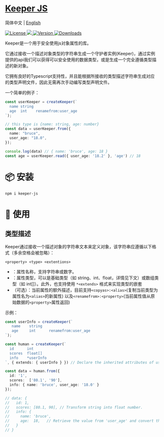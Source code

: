 # <a href align="center">Keeper JS</a>

简体中文  |  [English](./README.md)
<p>
   <a href="https://www.npmjs.com/package/tdesign-react">
    <img src="https://img.shields.io/npm/l/tdesign-react.svg?sanitize=true" alt="License" />
  </a>
  <a href="https://codecov.io/gh/ArthurYung/keeper" >
    <img src="https://codecov.io/gh/ArthurYung/keeper/graph/badge.svg?token=93F49NOJ9E"/>
  </a>
  <a href="https://www.npmjs.com/package/tdesign-react">
    <img src="https://img.shields.io/npm/v/tdesign-react.svg?sanitize=true" alt="Version">
  </a>
  <a href="https://www.npmjs.com/package/tdesign-react">
    <img src="https://img.shields.io/npm/dm/tdesign-react.svg?sanitize=true" alt="Downloads" />
  </a>
</p>

Keeper是一个用于安全使用js对象属性的库。

它通过接收一个描述对象类型的字符串生成一个守护者实例(Keeper)，通过实例提供的api我们可以获得可以安全使用的数据类型，或是生成一个完全遵循类型描述的新对象。

它拥有良好的Typescript支持性，并且能根据所接收的类型描述字符串生成对应的类型声明文件，因此无需再次手动编写类型声明文件。

一个简单的例子：

```typescript
const userKeeper = createKeeper(`
  name string
  age  int    renamefrom:user_age
`);

// this type is {name: string, age: number}
const data = userKeeper.from({
  name: "bruce",
  user_age: "18.0",
});

console.log(data) // { name: 'bruce', age: 18 }
const age = userKeeper.read({ user_age: '18.2' }, 'age') // 18
```



# 📦 安装

```shell
npm i keeper-js
````

# 🔨 使用

## 类型描述
Keeper通过接收一个描述对象的字符串文本来定义对象，该字符串应遵循以下格式（多余空格会被忽略）：
```
<property> <type> <extentions>
```

- <property>：属性名称，支持字符串或数字。
- <type>：属性类型，可以是基础类型（如 string、int、float，详情见下文）或数组类型（如 int[]）。此外，也支持使用 `*<extends>` 格式来实现类型的嵌套
- <extentions>（可选）：当前属性的额外描述，目前支持`<copyas>:<alias>`(复制当前类型为属性名为`<alias>`的新属性) 以及`<renamefrom>:<property>`(当前属性值从原始数据的`<property>`属性返回)

示例：
```typescript
const userInfo = createKeeper(`
   name    string
   age     int      renamefrom:user_age
`);

const human = createKeeper(`
  id      int
  scores  float[]
  info    *userInfo
`, { extends: { userInfo } }) // Declare the inherited attributes of userInfo.

const data = human.from({
  id: '1',
  scores:  ['80.1', '90'],
  info: { name: 'bruce', user_age: '18.0' }
});

// data: {
//   id: 1, 
//   scores: [80.1, 90], // Transform string into float number.
//   info: {
//     name: 'bruce',
//     age:  18,   // Retrieve the value from 'user_age' and convert the float string into an integer number.
//   }
// }
```


